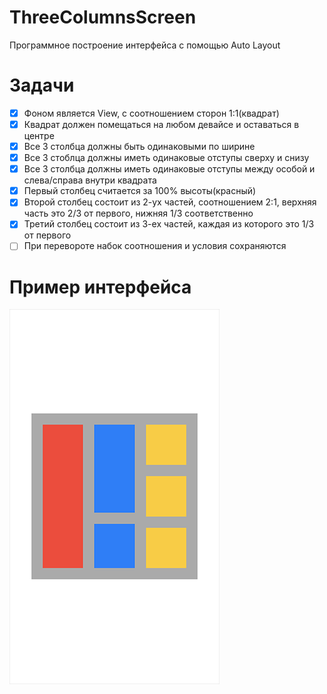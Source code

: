 # ThreeColumnsScreen
Программное построение интерфейса с помощью Auto Layout

# Задачи
- [X] Фоном является View, с соотношением сторон 1:1(квадрат)
- [X] Квадрат должен помещаться на любом девайсе и оставаться в центре
- [X] Все 3 столбца должны быть одинаковыми по ширине
- [X] Все 3 стоблца должны иметь одинаковые отступы сверху и снизу
- [X] Все 3 столбца должны иметь одинаковые отступы между особой и слева/справа внутри квадрата
- [X] Первый столбец считается за 100% высоты(красный)
- [X] Второй столбец состоит из 2-ух частей, соотношением 2:1, верхняя часть это 2/3 от первого, нижняя 1/3 соответственно
- [X] Третий столбец состоит из 3-ех частей, каждая из которого это 1/3 от первого
- [ ] При перевороте набок соотношения и условия сохраняются

# Пример интерфейса
![Preview app](https://github.com/mnazirov/ThreeColumnsScreen/blob/0d50a02a8afc01bb2bc138f19d20596241002063/Source/preview.png)
